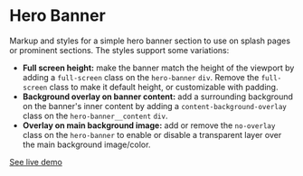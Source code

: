 # Hero Banner

Markup and styles for a simple hero banner section to use on splash pages or prominent sections. The styles support some variations:

* **Full screen height:** make the banner match the height of the viewport by adding a `full-screen` class on the `hero-banner` `div`. Remove the `full-screen` class to make it default height, or customizable with padding.
* **Background overlay on banner content:** add a surrounding background on the banner's inner content by adding a `content-background-overlay` class on the `hero-banner__content` `div`.
* **Overlay on main background image:** add or remove the `no-overlay` class on the `hero-banner` to enable or disable a transparent layer over the main background image/color.

[See live demo](http://ui.maurojflores.com/components/banner/)